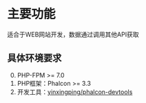 # 主要功能

适合于WEB网站开发，数据通过调用其他API获取

## 具体环境要求

0. PHP-FPM >= 7.0
1. PHP框架：Phalcon >= 3.3
2. 开发工具：[yinxingping/phalcon-devtools](https://github.com/yinxingping/phalcon-devtools)

